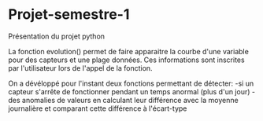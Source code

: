 # Projet-semestre-1
Présentation du projet python

La fonction evolution() permet de faire apparaitre la courbe d'une variable pour des capteurs et une plage données. Ces informations sont inscrites par l'utilisateur lors de l'appel de la fonction.

On a dévéloppé pour l'instant deux fonctions permettant de détecter:
-si un capteur s'arrête de fonctionner pendant un temps anormal (plus d'un jour)
-des anomalies de valeurs en calculant leur différence avec la moyenne journalière et comparant cette différence à l'écart-type
